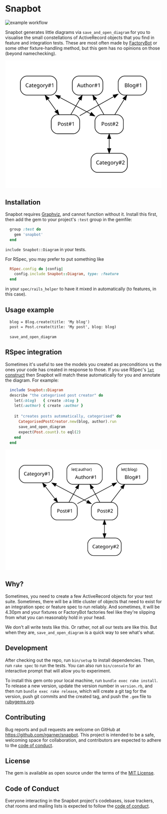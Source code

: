 # Snapbot

![example workflow](https://github.com/rgarner/snapbot/actions/workflows/main.yml/badge.svg)

Snapbot generates little diagrams via `save_and_open_diagram` for you to visualise the small constellations of 
ActiveRecord objects that you find in feature and integration tests. These are most often made by
 [FactoryBot](https://github.com/thoughtbot/factory_bot) or some other fixture-handling method, but this gem has no 
 opinions on those (beyond namechecking).
 
![example](docs/img/models.svg)

## Installation

Snapbot requires [Graphviz](https://graphviz.org/download/#executable-packages), and cannot function without it.
Install this first, then add the gem to your project's `:test` group in the gemfile:

```ruby 
  group :test do 
    gem 'snapbot' 
  end 
```

`include Snapbot::Diagram` in your tests.

For RSpec, you may prefer to put something like

```ruby
  RSpec.config do |config|
    config.include Snapbot::Diagram, type: :feature
  end
```

in your `spec/rails_helper` to have it mixed in automatically (to features, in this case).

## Usage example

```
  blog = Blog.create(title: 'My blog')
  post = Post.create(title: 'My post', blog: blog)
  
  save_and_open_diagram
```

## RSpec integration

Sometimes it's useful to see the models you created as preconditions vs the ones your code has created in response to
those. If you use RSpec's [`let` construct](https://relishapp.com/rspec/rspec-core/v/3-11/docs/helper-methods/let-and-let)
then Snapbot will match these automatically for you and annotate the diagram. For example:

```ruby
  include Snapbot::Diagram
  describe "the categorised post creator" do
    let(:blog)   { create :blog }
    let(:author) { create :author }

    it "creates posts automatically, categorised" do
      CategorisedPostCreator.new(blog, author).run
      save_and_open_diagram
      expect(Post.count).to eql(2)
    end
  end
```

![annotated diagram](docs/img/models-with-lets.svg)

## Why?

Sometimes, you need to create a few ActiveRecord objects for your test suite. Sometimes, there will be a little cluster
of objects that need to exist for an integration spec or feature spec to run reliably. And sometimes, it will be 4.30pm
and your fixtures or FactoryBot factories feel like they're slipping from what you can reasonably hold in your head.

We don't all write tests like this. Or rather, not all our tests are like this. But when they are, 
`save_and_open_diagram` is a quick way to see what's what.

## Development

After checking out the repo, run `bin/setup` to install dependencies. Then, run `rake spec` to run the tests. You can
also run `bin/console` for an interactive prompt that will allow you to experiment.

To install this gem onto your local machine, run `bundle exec rake install`. To release a new version, update the
version number in `version.rb`, and then run `bundle exec rake release`, which will create a git tag for the version,
push git commits and the created tag, and push the `.gem` file to [rubygems.org](https://rubygems.org).

## Contributing

Bug reports and pull requests are welcome on GitHub at https://github.com/rgarner/snapbot. This project is intended to
be a safe, welcoming space for collaboration, and contributors are expected to adhere to the [code of
conduct](https://github.com/rgarner/snapbot/blob/main/CODE_OF_CONDUCT.md).

## License

The gem is available as open source under the terms of the [MIT License](https://opensource.org/licenses/MIT).

## Code of Conduct

Everyone interacting in the Snapbot project's codebases, issue trackers, chat rooms and mailing lists is expected to
follow the [code of conduct](https://github.com/rgarner/snapbot/blob/main/CODE_OF_CONDUCT.md).
